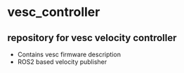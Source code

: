 # vesc_controller

## repository for vesc velocity controller

- Contains vesc firmware description
- ROS2 based velocity publisher
